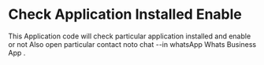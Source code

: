 # Check Application Installed Enable
This Application code will check particular application installed and enable or not
Also open particular contact noto chat --in whatsApp Whats Business App .
